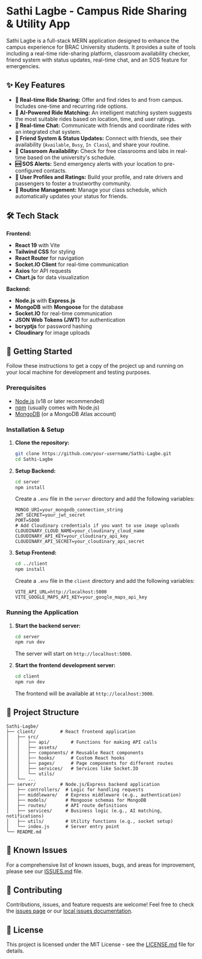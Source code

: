 # Sathi Lagbe - Campus Ride Sharing & Utility App

Sathi Lagbe is a full-stack MERN application designed to enhance the campus experience for BRAC University students. It provides a suite of tools including a real-time ride-sharing platform, classroom availability checker, friend system with status updates, real-time chat, and an SOS feature for emergencies.

## ✨ Key Features

-   **🚗 Real-time Ride Sharing:** Offer and find rides to and from campus. Includes one-time and recurring ride options.
-   **🤖 AI-Powered Ride Matching:** An intelligent matching system suggests the most suitable rides based on location, time, and user ratings.
-   **💬 Real-time Chat:** Communicate with friends and coordinate rides with an integrated chat system.
-   **👫 Friend System & Status Updates:** Connect with friends, see their availability (`Available`, `Busy`, `In Class`), and share your routine.
-   **🏫 Classroom Availability:** Check for free classrooms and labs in real-time based on the university's schedule.
-   **🆘 SOS Alerts:** Send emergency alerts with your location to pre-configured contacts.
-   **👤 User Profiles and Ratings:** Build your profile, and rate drivers and passengers to foster a trustworthy community.
-   **📅 Routine Management:** Manage your class schedule, which automatically updates your status for friends.

## 🛠️ Tech Stack

**Frontend:**

-   **React 19** with Vite
-   **Tailwind CSS** for styling
-   **React Router** for navigation
-   **Socket.IO Client** for real-time communication
-   **Axios** for API requests
-   **Chart.js** for data visualization

**Backend:**

-   **Node.js** with **Express.js**
-   **MongoDB** with **Mongoose** for the database
-   **Socket.IO** for real-time communication
-   **JSON Web Tokens (JWT)** for authentication
-   **bcryptjs** for password hashing
-   **Cloudinary** for image uploads

## 🚀 Getting Started

Follow these instructions to get a copy of the project up and running on your local machine for development and testing purposes.

### Prerequisites

-   [Node.js](https://nodejs.org/) (v18 or later recommended)
-   [npm](https://www.npmjs.com/) (usually comes with Node.js)
-   [MongoDB](https://www.mongodb.com/try/download/community) (or a MongoDB Atlas account)

### Installation & Setup

1.  **Clone the repository:**
    ```bash
    git clone https://github.com/your-username/Sathi-Lagbe.git
    cd Sathi-Lagbe
    ```

2.  **Setup Backend:**
    ```bash
    cd server
    npm install
    ```
    Create a `.env` file in the `server` directory and add the following variables:
    ```env
    MONGO_URI=your_mongodb_connection_string
    JWT_SECRET=your_jwt_secret
    PORT=5000
    # Add Cloudinary credentials if you want to use image uploads
    CLOUDINARY_CLOUD_NAME=your_cloudinary_cloud_name
    CLOUDINARY_API_KEY=your_cloudinary_api_key
    CLOUDINARY_API_SECRET=your_cloudinary_api_secret
    ```

3.  **Setup Frontend:**
    ```bash
    cd ../client
    npm install
    ```
    Create a `.env` file in the `client` directory and add the following variables:
    ```env
    VITE_API_URL=http://localhost:5000
    VITE_GOOGLE_MAPS_API_KEY=your_google_maps_api_key
    ```

### Running the Application

1.  **Start the backend server:**
    ```bash
    cd server
    npm run dev 
    ```
    The server will start on `http://localhost:5000`.

2.  **Start the frontend development server:**
    ```bash
    cd client
    npm run dev
    ```
    The frontend will be available at `http://localhost:3000`.

## 📂 Project Structure

```
Sathi-Lagbe/
├── client/         # React frontend application
│   ├── src/
│   │   ├── api/        # Functions for making API calls
│   │   ├── assets/
│   │   ├── components/ # Reusable React components
│   │   ├── hooks/      # Custom React hooks
│   │   ├── pages/      # Page components for different routes
│   │   ├── services/   # Services like Socket.IO
│   │   └── utils/
│   └── ...
├── server/         # Node.js/Express backend application
│   ├── controllers/  # Logic for handling requests
│   ├── middleware/   # Express middleware (e.g., authentication)
│   ├── models/       # Mongoose schemas for MongoDB
│   ├── routes/       # API route definitions
│   ├── services/     # Business logic (e.g., AI matching, notifications)
│   ├── utils/        # Utility functions (e.g., socket setup)
│   └── index.js      # Server entry point
└── README.md
```

## 🐛 Known Issues

For a comprehensive list of known issues, bugs, and areas for improvement, please see our [ISSUES.md](ISSUES.md) file.

## 🤝 Contributing

Contributions, issues, and feature requests are welcome! Feel free to check the [issues page](https://github.com/your-username/Sathi-Lagbe/issues) or our [local issues documentation](ISSUES.md).

## 📝 License

This project is licensed under the MIT License - see the [LICENSE.md](LICENSE.md) file for details.
